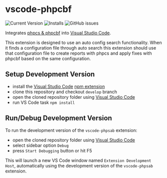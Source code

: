 # vscode-phpcbf

![Current Version](https://img.shields.io/visual-studio-marketplace/v/ValeryanM.vscode-phpsab)
![Installs](https://img.shields.io/visual-studio-marketplace/i/ValeryanM.vscode-phpsab)
![GitHub issues](https://img.shields.io/github/issues-raw/valeryan/vscode-phpsab)

Integrates [phpcs & phpcbf](https://github.com/squizlabs/PHP_CodeSniffer.git) into [Visual Studio Code](https://code.visualstudio.com/).

This extension is designed to use an auto config search functionality. When it finds a configuration file through auto search this extension should use that configuration file to create reports with phpcs and apply fixes with phpcbf based on the same configuration.

## Setup Development Version

-   install the [Visual Studio Code](https://code.visualstudio.com/) [npm extension](https://marketplace.visualstudio.com/items?itemName=eg2.vscode-npm-script)
-   clone this repository and checkout `develop` branch
-   open the cloned repository folder using [Visual Studio Code](https://code.visualstudio.com/)
-   run VS Code task `npm install`

## Run/Debug Development Version

To run the development version of the `vscode-phpsab` extension:

-   open the cloned repository folder using [Visual Studio Code](https://code.visualstudio.com/)
-   select sidebar option `Debug`
-   press `Start Debugging` button or hit F5

This will launch a new VS Code window named `Extension Development Host`, automatically using the development version of the `vscode-phpsab` extension.
